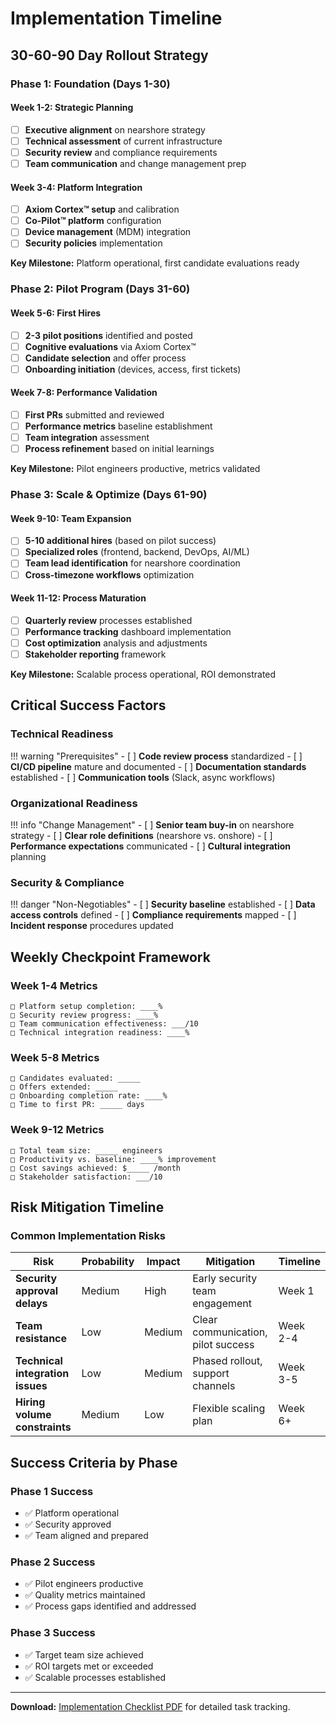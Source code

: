 # Implementation Timeline

## 30-60-90 Day Rollout Strategy

### Phase 1: Foundation (Days 1-30)

#### Week 1-2: Strategic Planning
- [ ] **Executive alignment** on nearshore strategy
- [ ] **Technical assessment** of current infrastructure
- [ ] **Security review** and compliance requirements
- [ ] **Team communication** and change management prep

#### Week 3-4: Platform Integration
- [ ] **Axiom Cortex™ setup** and calibration
- [ ] **Co-Pilot™ platform** configuration
- [ ] **Device management** (MDM) integration
- [ ] **Security policies** implementation

**Key Milestone:** Platform operational, first candidate evaluations ready

### Phase 2: Pilot Program (Days 31-60)

#### Week 5-6: First Hires
- [ ] **2-3 pilot positions** identified and posted
- [ ] **Cognitive evaluations** via Axiom Cortex™
- [ ] **Candidate selection** and offer process
- [ ] **Onboarding initiation** (devices, access, first tickets)

#### Week 7-8: Performance Validation
- [ ] **First PRs** submitted and reviewed
- [ ] **Performance metrics** baseline establishment
- [ ] **Team integration** assessment
- [ ] **Process refinement** based on initial learnings

**Key Milestone:** Pilot engineers productive, metrics validated

### Phase 3: Scale & Optimize (Days 61-90)

#### Week 9-10: Team Expansion
- [ ] **5-10 additional hires** (based on pilot success)
- [ ] **Specialized roles** (frontend, backend, DevOps, AI/ML)
- [ ] **Team lead identification** for nearshore coordination
- [ ] **Cross-timezone workflows** optimization

#### Week 11-12: Process Maturation
- [ ] **Quarterly review** processes established
- [ ] **Performance tracking** dashboard implementation
- [ ] **Cost optimization** analysis and adjustments
- [ ] **Stakeholder reporting** framework

**Key Milestone:** Scalable process operational, ROI demonstrated

## Critical Success Factors

### Technical Readiness
!!! warning "Prerequisites"
    - [ ] **Code review process** standardized
    - [ ] **CI/CD pipeline** mature and documented
    - [ ] **Documentation standards** established
    - [ ] **Communication tools** (Slack, async workflows)

### Organizational Readiness
!!! info "Change Management"
    - [ ] **Senior team buy-in** on nearshore strategy
    - [ ] **Clear role definitions** (nearshore vs. onshore)
    - [ ] **Performance expectations** communicated
    - [ ] **Cultural integration** planning

### Security & Compliance
!!! danger "Non-Negotiables"
    - [ ] **Security baseline** established
    - [ ] **Data access controls** defined
    - [ ] **Compliance requirements** mapped
    - [ ] **Incident response** procedures updated

## Weekly Checkpoint Framework

### Week 1-4 Metrics
```
□ Platform setup completion: ____%
□ Security review progress: ____%
□ Team communication effectiveness: ___/10
□ Technical integration readiness: ____%
```

### Week 5-8 Metrics
```
□ Candidates evaluated: _____
□ Offers extended: _____
□ Onboarding completion rate: ____%
□ Time to first PR: _____ days
```

### Week 9-12 Metrics
```
□ Total team size: _____ engineers
□ Productivity vs. baseline: ____% improvement
□ Cost savings achieved: $_____ /month
□ Stakeholder satisfaction: ___/10
```

## Risk Mitigation Timeline

### Common Implementation Risks
| Risk | Probability | Impact | Mitigation | Timeline |
|------|-------------|--------|------------|----------|
| **Security approval delays** | Medium | High | Early security team engagement | Week 1 |
| **Team resistance** | Low | Medium | Clear communication, pilot success | Week 2-4 |
| **Technical integration issues** | Low | Medium | Phased rollout, support channels | Week 3-5 |
| **Hiring volume constraints** | Medium | Low | Flexible scaling plan | Week 6+ |

## Success Criteria by Phase

### Phase 1 Success
- ✅ Platform operational
- ✅ Security approved
- ✅ Team aligned and prepared

### Phase 2 Success
- ✅ Pilot engineers productive
- ✅ Quality metrics maintained
- ✅ Process gaps identified and addressed

### Phase 3 Success
- ✅ Target team size achieved
- ✅ ROI targets met or exceeded
- ✅ Scalable processes established

---

**Download:** [Implementation Checklist PDF](../resources/pdf-downloads.md#implementation-checklist) for detailed task tracking.